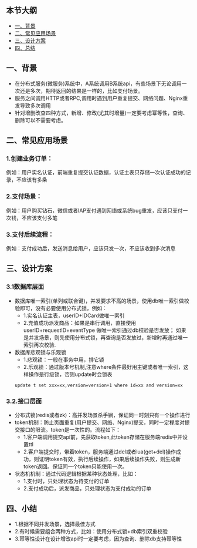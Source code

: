 
## 本节大纲
* [一、背景](#1)
* [二、常见应用场景](#2)
* [三、设计方案](#3)
* [四、总结](#4)



## <span id="1">一、背景</span>
* 在分布式服务(微服务)系统中，A系统调用B系统api，有些场景下无论调用一次还是多次，期待返回的结果是一样的，比如支付场景。
* 服务之间调用HTTP或者RPC,调用时遇到用户重复提交、网络问题、Nginx重发导致多次调用
* 针对增删改查四种方式，新增、修改(尤其时增量)一定要考虑幂等性，查询、删除可以不需要考虑。


## <span id="2">二、常见应用场景</span>
### 1.创建业务订单：
例如：用户实名认证，前端重复提交认证数据，认证主表只存储一次认证成功的记录，不应该有多条
### 2.支付场景：
例如：用户购买钻石，微信或者IAP支付遇到网络或系统bug重发，应该只支付一次钱，不应该支付多笔
### 3.支付后续流程：
例如：支付成功后，发送消息给用户，应该只发一次，不应该收到多次消息


## <span id="3">三、设计方案</span>
### 3.1数据库层面
* 数据库唯一索引(单列或联合键)，并发要求不高的场景，使用db唯一索引做校验即可，没有必要使用分布式锁，例如：
  - 1.实名认证主表，userID+IDCard做唯一索引
  - 2.充值成功派发商品：如果是串行调用，直接使用userID+requestID+eventType 做唯一索引通过db校验是否发放； 如果是并发场景，则先使用分布式锁，再查询是否发放过，新增时再通过唯一索引再次校验.
* 数据库悲观锁与乐观锁
    - 1.悲观锁：一般在事务中用，排它锁
    - 2.乐观锁：通过版本号机制,注意where条件最好用主键或者唯一索引，这样操作是行级锁，否则update时会锁表
     ~~~
     update t set xxx=xx,version=version+1 where id=xx and version=xx
     ~~~
### 3.2.接口层面
* 分布式锁(redis或者zk)：高并发场景杀手锏，保证同一时刻只有一个操作进行
* token机制：防止页面重复(用户提交、网络、Nginx)提交，同时一定程度对提交接口的限流。token是一次性的。流程如下：
   - 1.客户端调用提交api前，先获取token,此token存储在服务端redis中并设置ttl
   - 2.客户端提交时，带着token，服务端通过del或者lua(get+del)操作成功，则证明token有效，执行后续操作，如果后续操作失败，则生成新token返回。保证同一个token只能使用一次。
* 状态机机制：通过代码逻辑根据某种状态处理，比如：
  - 1.支付时，只处理状态为待支付的订单
  - 2.支付成功后，派发商品，只处理状态为支付成功的订单

## <span id="4">四、小结</span>
* 1.根据不同并发场景，选择最佳方式
* 2.有时候需要组合两种方式，比如：使用分布式锁+db索引双重校验
* 3.幂等性设计在设计增改api时一定要考虑，因为查询、删除db支持幂等性

